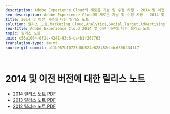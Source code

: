 ```yaml
---
description: Adobe Experience Cloud의 새로운 기능 및 수정 사항 - 2014 및 이전
seo-description: Adobe Experience Cloud의 새로운 기능 및 수정 사항 - 2014 및 이전
title: 2014 및 이전 버전에 대한 릴리스 노트
solution: 릴리스 노트,Marketing Cloud,Analytics,Social,Target,Advertising Cloud
seo-title: Adobe Experience Cloud 2014 및 이전 버전에 대한 릴리스 노트
topic: 릴리스 노트
uuid: c56a1064-0f2c-4241-93c6-ca4b1f267763
translation-type: tm+mt
source-git-commit: b11b987b10725d8b524e828452ebdc6806f34ff7

---
```



# 2014 및 이전 버전에 대한 릴리스 노트

* [2014 릴리스 노트 PDF](2014-Adobe-Experience-Cloud-Release-Notes.pdf)
* [2013 릴리스 노트 PDF](2013-Adobe-Experience-Cloud-Release-Notes.pdf)
* [2012 릴리스 노트 PDF](2012-Adobe-Experience-Cloud-Release-Notes.pdf)
